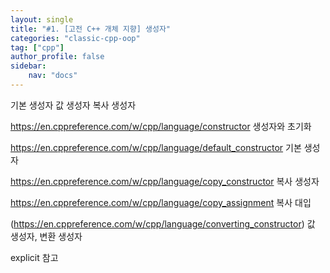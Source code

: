 ```yaml
---
layout: single
title: "#1. [고전 C++ 개체 지향] 생성자"
categories: "classic-cpp-oop"
tag: ["cpp"]
author_profile: false
sidebar: 
    nav: "docs"
---
```


기본 생성자
값 생성자
복사 생성자

https://en.cppreference.com/w/cpp/language/constructor
생성자와 초기화

https://en.cppreference.com/w/cpp/language/default_constructor
기본 생성자

https://en.cppreference.com/w/cpp/language/copy_constructor
복사 생성자

https://en.cppreference.com/w/cpp/language/copy_assignment
복사 대입


(https://en.cppreference.com/w/cpp/language/converting_constructor)
값 생성자, 변환 생성자

explicit 참고

